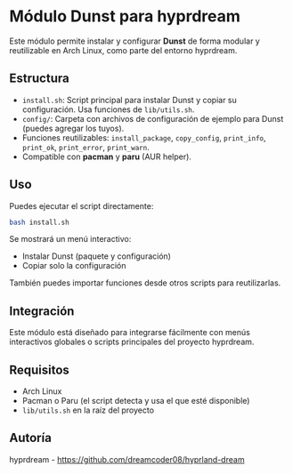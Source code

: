# Módulo Dunst para hyprdream

Este módulo permite instalar y configurar **Dunst** de forma modular y reutilizable en Arch Linux, como parte del entorno hyprdream.

## Estructura
- `install.sh`: Script principal para instalar Dunst y copiar su configuración. Usa funciones de `lib/utils.sh`.
- `config/`: Carpeta con archivos de configuración de ejemplo para Dunst (puedes agregar los tuyos).
- Funciones reutilizables: `install_package`, `copy_config`, `print_info`, `print_ok`, `print_error`, `print_warn`.
- Compatible con **pacman** y **paru** (AUR helper).

## Uso
Puedes ejecutar el script directamente:

```bash
bash install.sh
```

Se mostrará un menú interactivo:
- Instalar Dunst (paquete y configuración)
- Copiar solo la configuración

También puedes importar funciones desde otros scripts para reutilizarlas.

## Integración
Este módulo está diseñado para integrarse fácilmente con menús interactivos globales o scripts principales del proyecto hyprdream.

## Requisitos
- Arch Linux
- Pacman o Paru (el script detecta y usa el que esté disponible)
- `lib/utils.sh` en la raíz del proyecto

## Autoría
hyprdream - https://github.com/dreamcoder08/hyprland-dream 